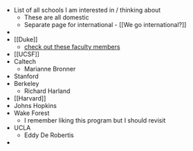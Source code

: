 - List of all schools I am interested in / thinking about
	- These are all domestic
	- Separate page for international - [[We go international?]]
-
- [[Duke]]
	- [check out these faculty members](https://sites.duke.edu/dukeregenerationcenter/affiliated-faculty/)
- [[UCSF]]
- Caltech
	- Marianne Bronner
- Stanford
- Berkeley
	- Richard Harland
- [[Harvard]]
- Johns Hopkins
- Wake Forest
	- I remember liking this program but I should revisit
- UCLA
	- Eddy De Robertis
-